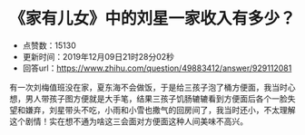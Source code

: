 # 《家有儿女》中的刘星一家收入有多少？
- 点赞数：15130
- 更新时间：2019年12月09日21时28分02秒
- 回答url：https://www.zhihu.com/question/49883412/answer/929112081
<body>
 <p data-pid="rfNalkv6">有一次刘梅值班没在家，夏东海不会做饭，于是给三孩子泡了桶方便面，我当时心想，男人带孩子图方便就是大手笔，结果三孩子饥肠辘辘看到方便面后各个一脸失望和嫌弃，刘星带头不吃，小雨和小雪也撒气的回房间了，我当时还小，不太理解这个剧情！实在想不通为啥这三会面对方便面这种人间美味不高兴。</p>
</body>